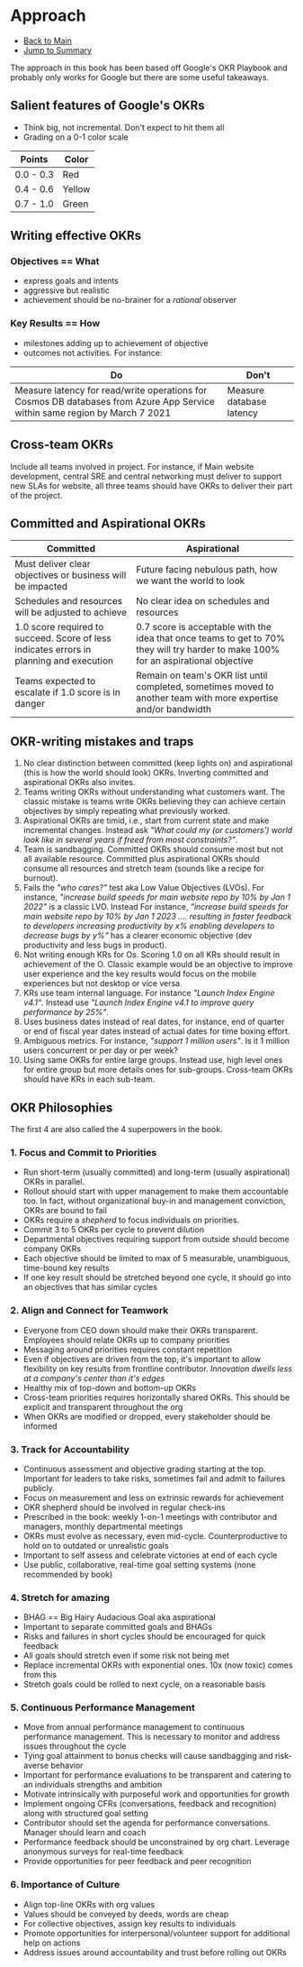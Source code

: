 # Approach

- [Back to Main](./README.md)
- [Jump to Summary](./summary.md)

The approach in this book has been based off Google's OKR Playbook and probably only works for Google but there are some useful takeaways.

## Salient features of Google's OKRs

- Think big, not incremental. Don't expect to hit them all
- Grading on a 0-1 color scale

| Points | Color |
| ----------- | ----------- |
| 0.0 - 0.3 | Red |
| 0.4 - 0.6 | Yellow |
| 0.7 - 1.0 | Green |

## Writing effective OKRs

### Objectives == What

- express goals and intents
- aggressive but realistic
- achievement should be no-brainer for a *rational* observer

### Key Results == How

- milestones adding up to achievement of objective
- outcomes not activities. For instance:

| Do | Don't |
| ----------- | ----------- |
| Measure latency for read/write operations for Cosmos DB databases from Azure App Service within same region by March 7 2021 | Measure database latency |

## Cross-team OKRs

Include all teams involved in project. For instance, if Main website development, central SRE and central networking must deliver to support new SLAs for website, all three teams should have OKRs to deliver their part of the project.

## Committed and Aspirational OKRs

| Committed | Aspirational |
| ----------- | ----------- |
| Must deliver clear objectives or business will be impacted | Future facing nebulous path, how we want the world to look |
| Schedules and resources will be adjusted to achieve | No clear idea on schedules and resources |
| 1.0 score required to succeed. Score of less indicates errors in planning and execution | 0.7 score is acceptable with the idea that once teams to get to 70% they will try harder to make 100% for an aspirational objective |
| Teams expected to escalate if 1.0 score is in danger | Remain on team's OKR list until completed, sometimes moved to another team with more expertise and/or bandwidth |

## OKR-writing mistakes and traps

1. No clear distinction between committed (keep lights on) and aspirational (this is how the world should look) OKRs. Inverting committed and aspirational OKRs also invites.
2. Teams writing OKRs without understanding what customers want. The classic mistake is teams write OKRs believing they can achieve certain objectives by simply repeating what previously worked.
3. Aspirational OKRs are timid, i.e., start from current state and make incremental changes. Instead ask *"What could my (or customers') world look like in several years if freed from most constraints?"*.
4. Team is sandbagging. Committed OKRs should consume most but not all available resource. Committed plus aspirational OKRs should consume all resources and stretch team (sounds like a recipe for burnout).
5. Fails the *"who cares?"* test aka Low Value Objectives (LVOs). For instance, *"increase build speeds for main website repo by 10% by Jan 1 2022"* is a classic LVO. Instead For instance, *"increase build speeds for main website repo by 10% by Jan 1 2023 .... resulting in faster feedback to developers increasing productivity by x% enabling developers to decrease bugs by y%"* has a clearer economic objective (dev productivity and less bugs in product).
6. Not writing enough KRs for Os. Scoring 1.0 on all KRs should result in achievement of the O. Classic example would be an objective to improve user experience and the key results would focus on the mobile experiences but not desktop or vice versa.
7. KRs use team internal language. For instance *"Launch Index Engine v4.1"*. Instead use *"Launch Index Engine v4.1 to improve query performance by 25%"*.
8. Uses business dates instead of real dates, for instance, end of quarter or end of fiscal year dates instead of actual dates for time boxing effort.
9. Ambiguous metrics. For instance, *"support 1 million users"*. Is it 1 million users concurrent or per day or per week?
10. Using same OKRs for entire large groups. Instead use, high level ones for entire group but more details ones for sub-groups. Cross-team OKRs should have KRs in each sub-team.

## OKR Philosophies

The first 4 are also called the 4 superpowers in the book.

### 1. Focus and Commit to Priorities

- Run short-term (usually committed) and long-term (usually aspirational) OKRs in parallel.
- Rollout should start with upper management to make them accountable too. In fact, without organizational buy-in and management conviction, OKRs are bound to fail
- OKRs require a *shepherd* to focus individuals on priorities.
- Commit 3 to 5 OKRs per cycle to prevent dilution
- Departmental objectives requiring support from outside should become company OKRs
- Each objective should be limited to max of 5 measurable, unambiguous, time-bound key results
- If one key result should be stretched beyond one cycle, it should go into an objectives that has similar cycles

### 2. Align and Connect for Teamwork

- Everyone from CEO down should make their OKRs transparent. Employees should relate OKRs up to company priorities
- Messaging around priorities requires constant repetition
- Even if objectives are driven from the top, it's important to allow flexibility on key results from frontline contributor. *Innovation dwells less at a company's center than it's edges*
- Healthy mix of top-down and bottom-up OKRs
- Cross-team priorities requires horizontally shared OKRs. This should be explicit and transparent throughout the org
- When OKRs are modified or dropped, every stakeholder should be informed

### 3. Track for Accountability

- Continuous assessment and objective grading starting at the top. Important for leaders to take risks, sometimes fail and admit to failures publicly.
- Focus on measurement and less on extrinsic rewards for achievement
- OKR shepherd should be involved in regular check-ins
- Prescribed in the book: weekly 1-on-1 meetings with contributor and managers, monthly departmental meetings
- OKRs must evolve as necessary, even mid-cycle. Counterproductive to hold on to outdated or unrealistic goals
- Important to self assess and celebrate victories at end of each cycle
- Use public, collaborative, real-time goal setting systems (none recommended by book)

### 4. Stretch for amazing

- BHAG == Big Hairy Audacious Goal aka aspirational
- Important to separate committed goals and BHAGs
- Risks and failures in short cycles should be encouraged for quick feedback
- All goals should stretch even if some risk not being met
- Replace incremental OKRs with exponential ones. 10x (now toxic) comes from this
- Stretch goals could be rolled to next cycle, on a reasonable basis

### 5. Continuous Performance Management

- Move from annual performance management to continuous performance management. This is necessary to monitor and address issues throughout the cycle
- Tying goal attainment to bonus checks will cause sandbagging and risk-averse behavior
- Important for performance evaluations to be transparent and catering to an individuals strengths and ambition
- Motivate intrinsically with purposeful work and opportunities for growth
- Implement ongoing CFRs (conversations, feedback and recognition) along with structured goal setting
- Contributor should set the agenda for performance conversations. Manager should learn and coach
- Performance feedback should be unconstrained by org chart. Leverage anonymous surveys for real-time feedback
- Provide opportunities for peer feedback and peer recognition

### 6. Importance of Culture

- Align top-line OKRs with org values
- Values should be conveyed by deeds, words are cheap
- For collective objectives, assign key results to individuals
- Promote opportunities for interpersonal/volunteer support for additional help on actions
- Address issues around accountability and trust before rolling out OKRs
